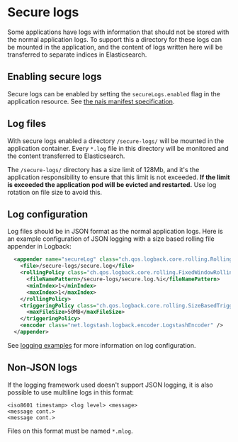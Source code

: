 # Secure logs

Some applications have logs with information that should not be stored
with the normal application logs. To support this a directory for
these logs can be mounted in the application, and the content of logs
written here will be transferred to separate indices in Elasticsearch.

## Enabling secure logs

Secure logs can be enabled by setting the `secureLogs.enabled` flag
in the application resource. See
[the nais manifest specification](/content/deploy/nais-manifest.md).

## Log files

With secure logs enabled a directory `/secure-logs/` will be mounted
in the application container. Every `*.log` file in this directory will be
monitored and the content transferred to Elasticsearch.

The `/secure-logs/` directory has a size limit of 128Mb, and it's the
application responsibility to ensure that this limit is not
exceeded. **If the limit is exceeded the application pod will be
evicted and restarted.** Use log rotation on file size to avoid this.

## Log configuration

Log files should be in JSON format as the normal application
logs. Here is an example configuration of JSON logging with a size
based rolling file appender in Logback:

```xml
  <appender name="secureLog" class="ch.qos.logback.core.rolling.RollingFileAppender">
    <file>/secure-logs/secure.log</file>
    <rollingPolicy class="ch.qos.logback.core.rolling.FixedWindowRollingPolicy">
      <fileNamePattern>/secure-logs/secure.log.%i</fileNamePattern>
      <minIndex>1</minIndex>
      <maxIndex>1</maxIndex>
    </rollingPolicy>
    <triggeringPolicy class="ch.qos.logback.core.rolling.SizeBasedTriggeringPolicy">
      <maxFileSize>50MB</maxFileSize>
    </triggeringPolicy>
    <encoder class="net.logstash.logback.encoder.LogstashEncoder" />
  </appender>
```

See [logging examples](examples.md) for more information on log configuration.

## Non-JSON logs

If the logging framework used doesn't support JSON logging, it is also possible to use multiline logs in this format:

```
<iso8601 timestamp> <log level> <message>
<message cont.>
<message cont.>
```

Files on this format must be named `*.mlog`.
